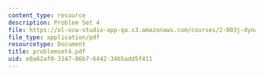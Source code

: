 ```yaml
---
content_type: resource
description: Problem Set 4
file: https://ol-ocw-studio-app-qa.s3.amazonaws.com/courses/2-003j-dynamics-and-vibration-13-013j-fall-2002/e0a62af0314786b7644234b5add5f411_problemset4.pdf
file_type: application/pdf
resourcetype: Document
title: problemset4.pdf
uid: e0a62af0-3147-86b7-6442-34b5add5f411
---
```

